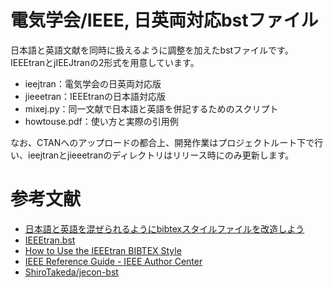 # 電気学会/IEEE, 日英両対応bstファイル
日本語と英語文献を同時に扱えるように調整を加えたbstファイルです。IEEEtranとjIEEJtranの2形式を用意しています。

- ieejtran：電気学会の日英両対応版
- jieeetran：IEEEtranの日本語対応版
- mixej.py：同一文献で日本語と英語を併記するためのスクリプト
- howtouse.pdf：使い方と実際の引用例

なお、CTANへのアップロードの都合上、開発作業はプロジェクトルート下で行い、ieejtranとjieeetranのディレクトリはリリース時にのみ更新します。

# 参考文献
- [日本語と英語を混ぜられるようにbibtexスタイルファイルを改造しよう](https://qiita.com/HexagramNM/items/3ad757a9f5ee5d15e363#_reference-2be0cc9a71381591bb17)
- [IEEEtran.bst](http://tug.ctan.org/tex-archive/macros/latex/contrib/IEEEtran/bibtex/IEEEtran.bst)
- [How to Use the IEEEtran BIBTEX Style](http://ftp.jaist.ac.jp/pub/CTAN/macros/latex/contrib/IEEEtran/bibtex/IEEEtran_bst_HOWTO.pdf)
- [IEEE Reference Guide - IEEE Author Center](https://ieeeauthorcenter.ieee.org/wp-content/uploads/IEEE-Reference-Guide.pdf)
- [ShiroTakeda/jecon-bst](https://github.com/ShiroTakeda/jecon-bst)